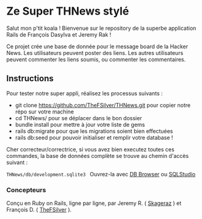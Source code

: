 # Ze Super THNews stylé


Salut mon p'tit koala !
Bienvenue sur le repository de la superbe application Rails de François Dasylva et Jeremy Rak !

Ce projet crée une base de donnée pour le message board de la Hacker News.
Les utilisateurs peuvent poster des liens. Les autres utilisateurs peuvent commenter les liens soumis, ou commenter les commentaires.

## Instructions ##
Pour tester notre super appli, réalisez les processus suivants :
- git clone https://github.com/TheFSilver/THNews.git
pour copier notre répo sur votre machine
- cd THNews/
pour se déplacer dans le bon dossier
- bundle install
pour mettre à jour votre liste de gems
- rails db:migrate
pour que les migrations soient bien effectuées
- rails db:seed 
pour pouvoir initialiser et remplir votre database !

Cher correcteur/correctrice, si vous avez bien executez toutes ces commandes, la base de données complète se trouve au chemin d'accès suivant :

```THNews/db/development.sqlite3 ```
Ouvrez-la avec <a href="http://sqlitebrowser.org/">DB Browser</a> ou <a href="http://sqlitestudio.pl/?act=download">SQLStudio</a>

### Concepteurs ###

Conçu en Ruby on Rails, ligne par ligne, par Jeremy R. ( <a href="https://github.com/skageraz">Skageraz</a> ) et François D. ( <a href="https://github.com/TheFSilver">TheFSilver</a> ).
